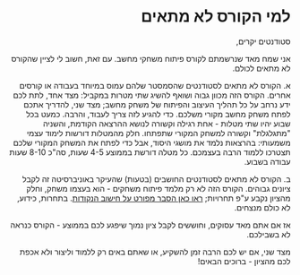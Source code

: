 <div dir='rtl' lang='he'>

למי הקורס לא מתאים
==================

סטודנטים יקרים,

אני שמח מאד שנרשמתם לקורס פיתוח משחקי מחשב.
עם זאת, חשוב לי לציין שהקורס לא מתאים לכולם.

א. הקורס לא מתאים לסטודנטים שהסמסטר שלהם עמוס במיוחד בעבודה או קורסים אחרים.
הקורס הזה מכוון גבוה ושואף להשיג שתי מטרות במקביל: 
 מצד אחד, לתת לכם ידע נרחב על כל תהליך העיצוב והפיתוח של משחק מחשב;
מצד שני, להדריך אתכם לפתח משחק מחשב מקורי משלכם.
כדי להגיע לזה צריך לעבוד, והרבה.
כמעט בכל שבוע יהיו שתי מטלות - אחת רגילה וקשורה לנושא ההרצאה הקודמת,
והשניה "מתגלגלת" וקשורה למשחק המקורי שתפתחו.
חלק מהמטלות דורשות לימוד עצמי משמעותי:
בהרצאות נלמד את מושגי היסוד, אבל כדי לפתח את המשחק המקורי שלכם תצטרכו ללמוד הרבה בעצמכם.
כל מטלה דורשת בממוצע 4-5 שעות, סה"כ 8-10 שעות עבודה בשבוע. 

ב. הקורס לא מתאים לסטודנטים החושבים (בטעות) שהעיקר באוניברסיטה זה לקבל ציונים גבוהים.
הקורס הזה לא רק מלמד פיתוח משחקים - הוא בעצמו משחק,
וחלק מהציון נקבע ע"פ תחרויות;
[ראו כאן הסבר מפורט על חישוב הנקודות](grade-rules.md).
בתחרות, כידוע, לא כולם מנצחים.

אז אם אתם מאד עסוקים, וחוששים לקבל ציון נמוך שיפגע לכם בממוצע - הקורס כנראה לא בשבילכם.

מצד שני, אם יש לכם הרבה זמן להשקיע, או שאתם באים רק ללמוד וליצור ולא אכפת לכם מהציון - ברוכים הבאים!

</div>

